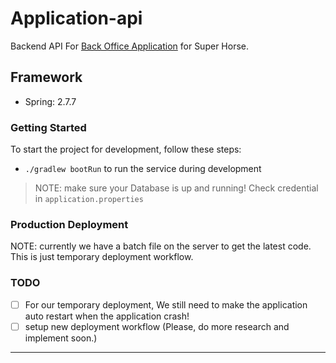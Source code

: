 # Application-api

Backend API For [Back Office Application](https://github.com/superhorseoffice1vn/Application) for Super Horse.

## Framework

- Spring: 2.7.7

### Getting Started

To start the project for development, follow these steps:

- `./gradlew bootRun` to run the service during development

> NOTE: make sure your Database is up and running! Check credential in `application.properties`

### Production Deployment

NOTE: currently we have a batch file on the server to get the latest code. This is just temporary deployment workflow.

### TODO

- [ ] For our temporary deployment, We still need to make the application auto restart when the application crash!
- [ ] setup new deployment workflow (Please, do more research and implement soon.)

---
